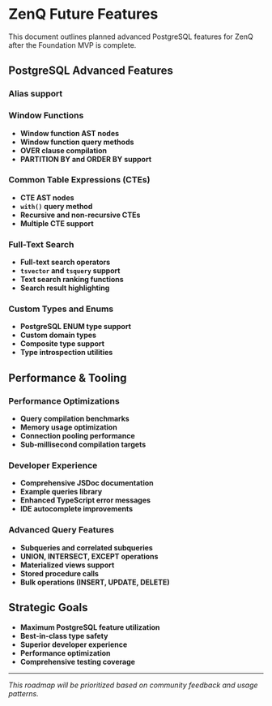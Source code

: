 # ZenQ Future Features

This document outlines planned advanced PostgreSQL features for ZenQ after the Foundation MVP is complete.

## PostgreSQL Advanced Features

### Alias support

### Window Functions

- **Window function AST nodes**
- **Window function query methods**
- **OVER clause compilation**
- **PARTITION BY and ORDER BY support**

### Common Table Expressions (CTEs)

- **CTE AST nodes**
- **`with()` query method**
- **Recursive and non-recursive CTEs**
- **Multiple CTE support**

### Full-Text Search

- **Full-text search operators**
- **`tsvector` and `tsquery` support**
- **Text search ranking functions**
- **Search result highlighting**

### Custom Types and Enums

- **PostgreSQL ENUM type support**
- **Custom domain types**
- **Composite type support**
- **Type introspection utilities**

## Performance & Tooling

### Performance Optimizations

- **Query compilation benchmarks**
- **Memory usage optimization**
- **Connection pooling performance**
- **Sub-millisecond compilation targets**

### Developer Experience

- **Comprehensive JSDoc documentation**
- **Example queries library**
- **Enhanced TypeScript error messages**
- **IDE autocomplete improvements**

### Advanced Query Features

- **Subqueries and correlated subqueries**
- **UNION, INTERSECT, EXCEPT operations**
- **Materialized views support**
- **Stored procedure calls**
- **Bulk operations (INSERT, UPDATE, DELETE)**

## Strategic Goals

- **Maximum PostgreSQL feature utilization**
- **Best-in-class type safety**
- **Superior developer experience**
- **Performance optimization**
- **Comprehensive testing coverage**

---

_This roadmap will be prioritized based on community feedback and usage patterns._
